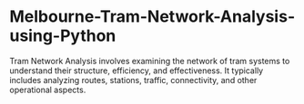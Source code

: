 # Melbourne-Tram-Network-Analysis-using-Python
Tram Network Analysis involves examining the network of tram systems to understand their structure, efficiency, and effectiveness. It typically includes analyzing routes, stations, traffic, connectivity, and other operational aspects.
